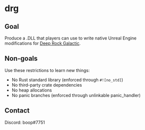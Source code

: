 # drg

## Goal
Produce a .DLL that players can use to write native Unreal Engine modifications for [Deep Rock Galactic](https://www.deeprockgalactic.com/).

## Non-goals
Use these restrictions to learn new things:
* No Rust standard library (enforced through `#![no_std]`)
* No third-party crate dependencies
* No heap allocations
* No panic branches (enforced through unlinkable panic_handler)

## Contact
Discord: boop#7751